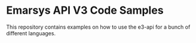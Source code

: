 Emarsys API V3 Code Samples
====================

This repository contains examples on how to use the e3-api for a bunch of different languages.
